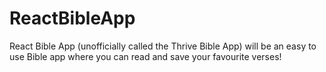 # ReactBibleApp
React Bible App (unofficially called the Thrive Bible App) will be an easy to use Bible app where you can read and save your favourite verses!
